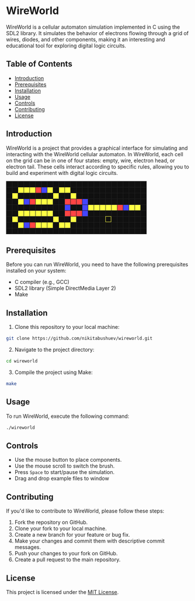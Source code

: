 # WireWorld

WireWorld is a cellular automaton simulation implemented in C using the SDL2 library. It simulates the behavior of electrons flowing through a grid of wires, diodes, and other components, making it an interesting and educational tool for exploring digital logic circuits.

## Table of Contents

- [Introduction](#introduction)
- [Prerequisites](#prerequisites)
- [Installation](#installation)
- [Usage](#usage)
- [Controls](#controls)
- [Contributing](#contributing)
- [License](#license)

## Introduction

WireWorld is a project that provides a graphical interface for simulating and interacting with the WireWorld cellular automaton. In WireWorld, each cell on the grid can be in one of four states: empty, wire, electron head, or electron tail. These cells interact according to specific rules, allowing you to build and experiment with digital logic circuits.

![WireWorld Screenshot](screenshot.png)

## Prerequisites

Before you can run WireWorld, you need to have the following prerequisites installed on your system:

- C compiler (e.g., GCC)
- SDL2 library (Simple DirectMedia Layer 2)
- Make

## Installation

1. Clone this repository to your local machine:

```bash
git clone https://github.com/nikitabushuev/wireworld.git
```


2. Navigate to the project directory:

```bash
cd wireworld
```


3. Compile the project using Make:

```bash
make
```


## Usage

To run WireWorld, execute the following command:

```bash
./wireworld
```

## Controls

- Use the mouse button to place components.
- Use the mouse scroll to switch the brush.
- Press `Space` to start/pause the simulation.
- Drag and drop example files to window

## Contributing

If you'd like to contribute to WireWorld, please follow these steps:

1. Fork the repository on GitHub.
2. Clone your fork to your local machine.
3. Create a new branch for your feature or bug fix.
4. Make your changes and commit them with descriptive commit messages.
5. Push your changes to your fork on GitHub.
6. Create a pull request to the main repository.

## License

This project is licensed under the [MIT License](LICENSE).
